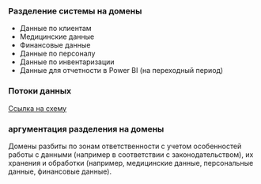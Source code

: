 ### Разделение системы на домены

- Данные по клиентам
- Медицинские данные
- Финансовые данные
- Данные по персоналу
- Данные по инвентаризации
- Данные для отчетности в Power BI (на переходный период)

### Потоки данных

[Ссылка на схему](https://raw.githubusercontent.com/d-dmitriev/architecture-sprint-11/refs/heads/sprint_11/Exc2/DFD1.drawio)

### аргументация разделения на домены

Домены разбиты по зонам ответственности с учетом особенностей работы с данными (например в соответствии с законодательством), их хранения и обработки (например, медицинские данные, персональные данные, финансовые данные).
